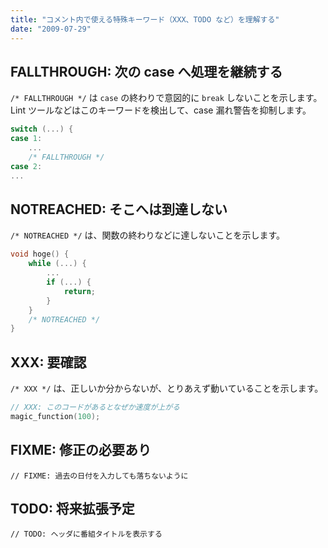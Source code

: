 ```yaml
---
title: "コメント内で使える特殊キーワード（XXX、TODO など）を理解する"
date: "2009-07-29"
---
```



FALLTHROUGH: 次の case へ処理を継続する
----

`/* FALLTHROUGH */` は `case` の終わりで意図的に `break` しないことを示します。
Lint ツールなどはこのキーワードを検出して、case 漏れ警告を抑制します。

```cpp
switch (...) {
case 1:
    ...
    /* FALLTHROUGH */
case 2:
...
```


NOTREACHED: そこへは到達しない
----

`/* NOTREACHED */` は、関数の終わりなどに達しないことを示します。

```cpp
void hoge() {
    while (...) {
        ...
        if (...) {
            return;
        }
    }
    /* NOTREACHED */
}
```


XXX: 要確認
----

`/* XXX */` は、正しいか分からないが、とりあえず動いていることを示します。

```cpp
// XXX: このコードがあるとなぜか速度が上がる
magic_function(100);
```


FIXME: 修正の必要あり
----

```
// FIXME: 過去の日付を入力しても落ちないように
```


TODO: 将来拡張予定
----

```
// TODO: ヘッダに番組タイトルを表示する
```


